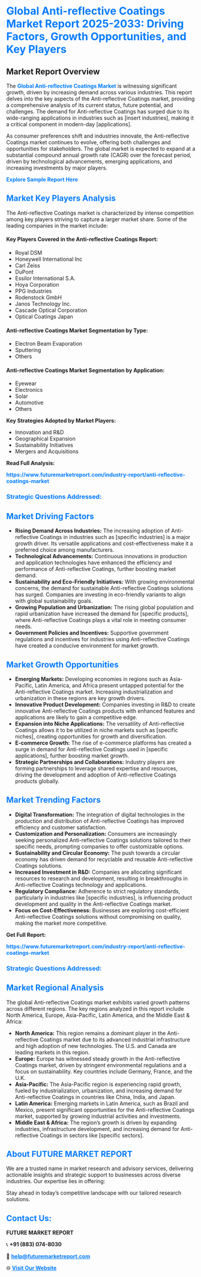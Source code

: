 <h1 style="color: #007BFF;">Global Anti-reflective Coatings Market Report 2025-2033: Driving Factors, Growth Opportunities, and Key Players</h1>

<section id="overview">
<h2>Market Report Overview</h2>
<p>The <a href="https://www.futuremarketreport.com/industry-report/anti-reflective-coatings-market" style="color: #007BFF; text-decoration: none;"><strong>Global Anti-reflective Coatings Market</strong></a> is witnessing significant growth, driven by increasing demand across various industries. This report delves into the key aspects of the Anti-reflective Coatings market, providing a comprehensive analysis of its current status, future potential, and challenges. The demand for Anti-reflective Coatings has surged due to its wide-ranging applications in industries such as [insert industries], making it a critical component in modern-day [applications].</p>
<p>As consumer preferences shift and industries innovate, the Anti-reflective Coatings market continues to evolve, offering both challenges and opportunities for stakeholders. The global market is expected to expand at a substantial compound annual growth rate (CAGR) over the forecast period, driven by technological advancements, emerging applications, and increasing investments by major players.</p>
</section>

<section id="overview">
<p><a href="https://www.futuremarketreport.com/request-sample/reportId=91138" style="color: #007BFF; text-decoration: none;"><strong>Explore Sample Report Here</strong></a></p>
</section>

<section id="key-players">
<h2 style="color: #007BFF;">Market Key Players Analysis</h2>
<p>The Anti-reflective Coatings market is characterized by intense competition among key players striving to capture a larger market share. Some of the leading companies in the market include:</p>
<h4>Key Players Covered in the Anti-reflective Coatings Report:</h4>
<ul><li>Royal DSM</li><li>Honeywell International Inc</li><li>Carl Zeiss</li><li>DuPont</li><li>Essilor International S.A.</li><li>Hoya Corporation</li><li>PPG Industries</li><li>Rodenstock GmbH</li><li>Janos Technology Inc.</li><li>Cascade Optical Corporation</li><li>Optical Coatings Japan</li></ul>
<h4>Anti-reflective Coatings Market Segmentation by Type:</h4>
<ul><li>Electron Beam Evaporation</li><li>Sputtering</li><li>Others</li></ul>

<h4>Anti-reflective Coatings Market Segmentation by Application:</h4>
<ul><li>Eyewear</li><li>Electronics</li><li>Solar</li><li>Automotive</li><li>Others</li></ul>
<p><strong>Key Strategies Adopted by Market Players:</strong></p>
<ul>
<li>Innovation and R&D</li>
<li>Geographical Expansion</li>
<li>Sustainability Initiatives</li>
<li>Mergers and Acquisitions</li>
</ul>
</section>

<section>
<p><strong>Read Full Analysis: </strong></p><a href="https://www.futuremarketreport.com/industry-report/anti-reflective-coatings-market" style="color: #007BFF; text-decoration: none;"><strong>https://www.futuremarketreport.com/industry-report/anti-reflective-coatings-market</strong></a>
<h3 style="color: #007BFF;">Strategic Questions Addressed:</h3>
</section>

<section id="driving-factors">
<h2 style="color: #007BFF;">Market Driving Factors</h2>
<ul>
<li><strong>Rising Demand Across Industries:</strong> The increasing adoption of Anti-reflective Coatings in industries such as [specific industries] is a major growth driver. Its versatile applications and cost-effectiveness make it a preferred choice among manufacturers.</li>
<li><strong>Technological Advancements:</strong> Continuous innovations in production and application technologies have enhanced the efficiency and performance of Anti-reflective Coatings, further boosting market demand.</li>
<li><strong>Sustainability and Eco-Friendly Initiatives:</strong> With growing environmental concerns, the demand for sustainable Anti-reflective Coatings solutions has surged. Companies are investing in eco-friendly variants to align with global sustainability goals.</li>
<li><strong>Growing Population and Urbanization:</strong> The rising global population and rapid urbanization have increased the demand for [specific products], where Anti-reflective Coatings plays a vital role in meeting consumer needs.</li>
<li><strong>Government Policies and Incentives:</strong> Supportive government regulations and incentives for industries using Anti-reflective Coatings have created a conducive environment for market growth.</li>
</ul>
</section>

<section id="growth-opportunities">
<h2 style="color: #007BFF;">Market Growth Opportunities</h2>
<ul>
<li><strong>Emerging Markets:</strong> Developing economies in regions such as Asia-Pacific, Latin America, and Africa present untapped potential for the Anti-reflective Coatings market. Increasing industrialization and urbanization in these regions are key growth drivers.</li>
<li><strong>Innovative Product Development:</strong> Companies investing in R&D to create innovative Anti-reflective Coatings products with enhanced features and applications are likely to gain a competitive edge.</li>
<li><strong>Expansion into Niche Applications:</strong> The versatility of Anti-reflective Coatings allows it to be utilized in niche markets such as [specific niches], creating opportunities for growth and diversification.</li>
<li><strong>E-commerce Growth:</strong> The rise of e-commerce platforms has created a surge in demand for Anti-reflective Coatings used in [specific applications], further boosting market growth.</li>
<li><strong>Strategic Partnerships and Collaborations:</strong> Industry players are forming partnerships to leverage shared expertise and resources, driving the development and adoption of Anti-reflective Coatings products globally.</li>
</ul>
</section>

<section id="trending-factors">
<h2 style="color: #007BFF;">Market Trending Factors</h2>
<ul>
<li><strong>Digital Transformation:</strong> The integration of digital technologies in the production and distribution of Anti-reflective Coatings has improved efficiency and customer satisfaction.</li>
<li><strong>Customization and Personalization:</strong> Consumers are increasingly seeking personalized Anti-reflective Coatings solutions tailored to their specific needs, prompting companies to offer customizable options.</li>
<li><strong>Sustainability and Circular Economy:</strong> The push towards a circular economy has driven demand for recyclable and reusable Anti-reflective Coatings solutions.</li>
<li><strong>Increased Investment in R&D:</strong> Companies are allocating significant resources to research and development, resulting in breakthroughs in Anti-reflective Coatings technology and applications.</li>
<li><strong>Regulatory Compliance:</strong> Adherence to strict regulatory standards, particularly in industries like [specific industries], is influencing product development and quality in the Anti-reflective Coatings market.</li>
<li><strong>Focus on Cost-Effectiveness:</strong> Businesses are exploring cost-efficient Anti-reflective Coatings solutions without compromising on quality, making the market more competitive.</li>
</ul>
</section>

<section>
<p><strong>Get Full Report: </strong></p><a href="https://www.futuremarketreport.com/industry-report/anti-reflective-coatings-market" style="color: #007BFF; text-decoration: none;"><strong>https://www.futuremarketreport.com/industry-report/anti-reflective-coatings-market</strong></a>
<h3 style="color: #007BFF;">Strategic Questions Addressed:</h3>
</section>


<section id="regional-analysis">
<h2 style="color: #007BFF;">Market Regional Analysis</h2>
<p>The global Anti-reflective Coatings market exhibits varied growth patterns across different regions. The key regions analyzed in this report include North America, Europe, Asia-Pacific, Latin America, and the Middle East & Africa:</p>
<ul>
<li><strong>North America:</strong> This region remains a dominant player in the Anti-reflective Coatings market due to its advanced industrial infrastructure and high adoption of new technologies. The U.S. and Canada are leading markets in this region.</li>
<li><strong>Europe:</strong> Europe has witnessed steady growth in the Anti-reflective Coatings market, driven by stringent environmental regulations and a focus on sustainability. Key countries include Germany, France, and the U.K.</li>
<li><strong>Asia-Pacific:</strong> The Asia-Pacific region is experiencing rapid growth, fueled by industrialization, urbanization, and increasing demand for Anti-reflective Coatings in countries like China, India, and Japan.</li>
<li><strong>Latin America:</strong> Emerging markets in Latin America, such as Brazil and Mexico, present significant opportunities for the Anti-reflective Coatings market, supported by growing industrial activities and investments.</li>
<li><strong>Middle East & Africa:</strong> The region’s growth is driven by expanding industries, infrastructure development, and increasing demand for Anti-reflective Coatings in sectors like [specific sectors].</li>
</ul>
</section>

<footer>
<h2 style="color: #007BFF;">About FUTURE MARKET REPORT</h2>
<p>We are a trusted name in market research and advisory services, delivering actionable insights and strategic support to businesses across diverse industries. Our expertise lies in offering:</p>

<p>Stay ahead in today’s competitive landscape with our tailored research solutions.</p>

<h2 style="color: #007BFF;">Contact Us:</h2>
<p><strong>FUTURE MARKET REPORT</strong></p>
<p>📞 <strong>+91 (883) 074-8030</strong></p>
<p>📧 <strong><a href="mailto:help@futuremarketreport.com" style="color: #007BFF;">help@futuremarketreport.com</a></strong></p>
<p>🌐 <strong><a href="https://www.futuremarketreport.com/" style="color: #007BFF;">Visit Our Website</a></strong></p>
</footer>